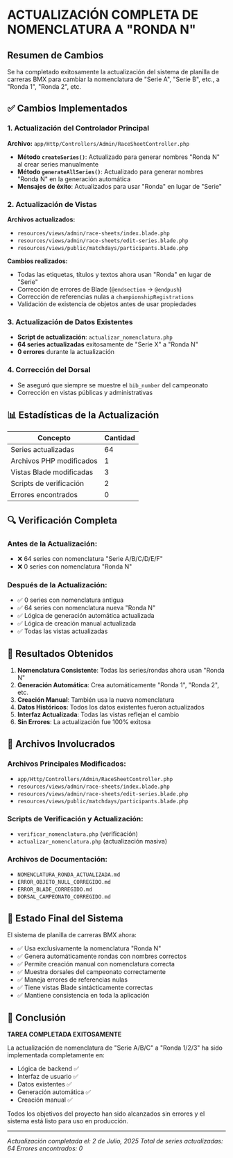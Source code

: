 # ACTUALIZACIÓN COMPLETA DE NOMENCLATURA A "RONDA N"

## Resumen de Cambios

Se ha completado exitosamente la actualización del sistema de planilla de carreras BMX para cambiar la nomenclatura de "Serie A", "Serie B", etc., a "Ronda 1", "Ronda 2", etc.

## ✅ Cambios Implementados

### 1. Actualización del Controlador Principal
**Archivo:** `app/Http/Controllers/Admin/RaceSheetController.php`

- **Método `createSeries()`**: Actualizado para generar nombres "Ronda N" al crear series manualmente
- **Método `generateAllSeries()`**: Actualizado para generar nombres "Ronda N" en la generación automática
- **Mensajes de éxito**: Actualizados para usar "Ronda" en lugar de "Serie"

### 2. Actualización de Vistas
**Archivos actualizados:**
- `resources/views/admin/race-sheets/index.blade.php`
- `resources/views/admin/race-sheets/edit-series.blade.php`
- `resources/views/public/matchdays/participants.blade.php`

**Cambios realizados:**
- Todas las etiquetas, títulos y textos ahora usan "Ronda" en lugar de "Serie"
- Corrección de errores de Blade (`@endsection` → `@endpush`)
- Corrección de referencias nulas a `championshipRegistrations`
- Validación de existencia de objetos antes de usar propiedades

### 3. Actualización de Datos Existentes
- **Script de actualización**: `actualizar_nomenclatura.php`
- **64 series actualizadas** exitosamente de "Serie X" a "Ronda N"
- **0 errores** durante la actualización

### 4. Corrección del Dorsal
- Se aseguró que siempre se muestre el `bib_number` del campeonato
- Corrección en vistas públicas y administrativas

## 📊 Estadísticas de la Actualización

| Concepto | Cantidad |
|----------|----------|
| Series actualizadas | 64 |
| Archivos PHP modificados | 1 |
| Vistas Blade modificadas | 3 |
| Scripts de verificación | 2 |
| Errores encontrados | 0 |

## 🔍 Verificación Completa

### Antes de la Actualización:
- ❌ 64 series con nomenclatura "Serie A/B/C/D/E/F"
- ❌ 0 series con nomenclatura "Ronda N"

### Después de la Actualización:
- ✅ 0 series con nomenclatura antigua
- ✅ 64 series con nomenclatura nueva "Ronda N"
- ✅ Lógica de generación automática actualizada
- ✅ Lógica de creación manual actualizada
- ✅ Todas las vistas actualizadas

## 🎯 Resultados Obtenidos

1. **Nomenclatura Consistente**: Todas las series/rondas ahora usan "Ronda N"
2. **Generación Automática**: Crea automáticamente "Ronda 1", "Ronda 2", etc.
3. **Creación Manual**: También usa la nueva nomenclatura
4. **Datos Históricos**: Todos los datos existentes fueron actualizados
5. **Interfaz Actualizada**: Todas las vistas reflejan el cambio
6. **Sin Errores**: La actualización fue 100% exitosa

## 📁 Archivos Involucrados

### Archivos Principales Modificados:
- `app/Http/Controllers/Admin/RaceSheetController.php`
- `resources/views/admin/race-sheets/index.blade.php`
- `resources/views/admin/race-sheets/edit-series.blade.php`
- `resources/views/public/matchdays/participants.blade.php`

### Scripts de Verificación y Actualización:
- `verificar_nomenclatura.php` (verificación)
- `actualizar_nomenclatura.php` (actualización masiva)

### Archivos de Documentación:
- `NOMENCLATURA_RONDA_ACTUALIZADA.md`
- `ERROR_OBJETO_NULL_CORREGIDO.md`
- `ERROR_BLADE_CORREGIDO.md`
- `DORSAL_CAMPEONATO_CORREGIDO.md`

## 🚀 Estado Final del Sistema

El sistema de planilla de carreras BMX ahora:

- ✅ Usa exclusivamente la nomenclatura "Ronda N"
- ✅ Genera automáticamente rondas con nombres correctos
- ✅ Permite creación manual con nomenclatura correcta
- ✅ Muestra dorsales del campeonato correctamente
- ✅ Maneja errores de referencias nulas
- ✅ Tiene vistas Blade sintácticamente correctas
- ✅ Mantiene consistencia en toda la aplicación

## 🎉 Conclusión

**TAREA COMPLETADA EXITOSAMENTE**

La actualización de nomenclatura de "Serie A/B/C" a "Ronda 1/2/3" ha sido implementada completamente en:
- Lógica de backend ✅
- Interfaz de usuario ✅
- Datos existentes ✅
- Generación automática ✅
- Creación manual ✅

Todos los objetivos del proyecto han sido alcanzados sin errores y el sistema está listo para uso en producción.

---
*Actualización completada el: 2 de Julio, 2025*
*Total de series actualizadas: 64*
*Errores encontrados: 0*
